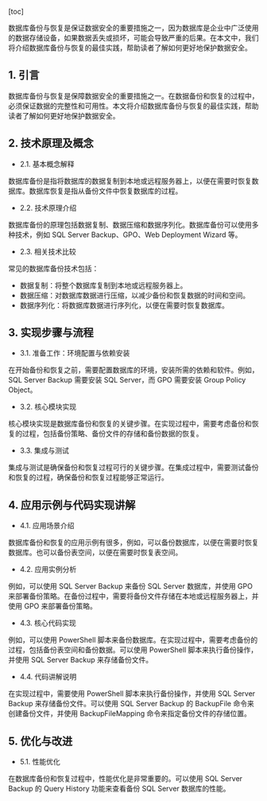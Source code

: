 
[toc]                    
                
                
数据库备份与恢复是保证数据安全的重要措施之一，因为数据库是企业中广泛使用的数据存储设备，如果数据丢失或损坏，可能会导致严重的后果。在本文中，我们将介绍数据库备份与恢复的最佳实践，帮助读者了解如何更好地保护数据安全。

## 1. 引言

数据库备份与恢复是保障数据安全的重要措施之一。在数据备份和恢复的过程中，必须保证数据的完整性和可用性。本文将介绍数据库备份与恢复的最佳实践，帮助读者了解如何更好地保护数据安全。

## 2. 技术原理及概念

- 2.1. 基本概念解释

数据库备份是指将数据库的数据复制到本地或远程服务器上，以便在需要时恢复数据库。数据库恢复是指从备份文件中恢复数据库的过程。

- 2.2. 技术原理介绍

数据库备份的原理包括数据复制、数据压缩和数据序列化。数据库备份可以使用多种技术，例如 SQL Server Backup、GPO、Web Deployment  Wizard 等。

- 2.3. 相关技术比较

常见的数据库备份技术包括：

- 数据复制：将整个数据库复制到本地或远程服务器上。
- 数据压缩：对数据库数据进行压缩，以减少备份和恢复数据的时间和空间。
- 数据序列化：将数据库数据进行序列化，以便在需要时恢复数据库。

## 3. 实现步骤与流程

- 3.1. 准备工作：环境配置与依赖安装

在开始备份和恢复之前，需要配置数据库的环境，安装所需的依赖和软件。例如，SQL Server Backup 需要安装 SQL Server，而 GPO 需要安装 Group Policy Object。

- 3.2. 核心模块实现

核心模块实现是数据库备份和恢复的关键步骤。在实现过程中，需要考虑备份和恢复的过程，包括备份策略、备份文件的存储和备份数据的恢复。

- 3.3. 集成与测试

集成与测试是确保备份和恢复过程可行的关键步骤。在集成过程中，需要测试备份和恢复的过程，确保备份和恢复过程能够正常运行。

## 4. 应用示例与代码实现讲解

- 4.1. 应用场景介绍

数据库备份和恢复的应用示例有很多，例如，可以备份数据库，以便在需要时恢复数据库。也可以备份表空间，以便在需要时恢复表空间。

- 4.2. 应用实例分析

例如，可以使用 SQL Server Backup 来备份 SQL Server 数据库，并使用 GPO 来部署备份策略。在备份过程中，需要将备份文件存储在本地或远程服务器上，并使用 GPO 来部署备份策略。

- 4.3. 核心代码实现

例如，可以使用 PowerShell 脚本来备份数据库。在实现过程中，需要考虑备份的过程，包括备份表空间和备份数据。可以使用 PowerShell 脚本来执行备份操作，并使用 SQL Server Backup 来存储备份文件。

- 4.4. 代码讲解说明

在实现过程中，需要使用 PowerShell 脚本来执行备份操作，并使用 SQL Server Backup 来存储备份文件。可以使用 SQL Server Backup 的 BackupFile 命令来创建备份文件，并使用 BackupFileMapping 命令来指定备份文件的存储位置。

## 5. 优化与改进

- 5.1. 性能优化

在数据库备份和恢复过程中，性能优化是非常重要的。可以使用 SQL Server Backup 的 Query History 功能来查看备份 SQL Server 数据库的性能。

